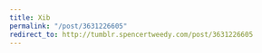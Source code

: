 ```yaml
---
title: Xib
permalink: "/post/3631226605"
redirect_to: http://tumblr.spencertweedy.com/post/3631226605
---
```


